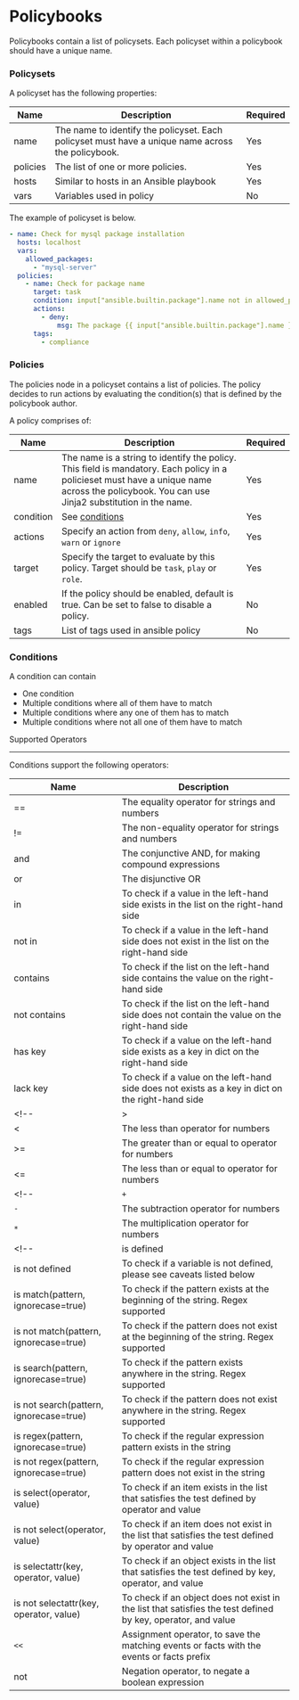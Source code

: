 # Policybooks

Policybooks contain a list of policysets. Each policyset within a policybook
should have a unique name.

### Policysets

A policyset has the following properties:

| Name               | Description                                                                      | Required |
|--------------------|----------------------------------------------------------------------------------|----------|
| name               | The name to identify the policyset. Each policyset must have a unique name across the policybook. | Yes      |
| policies           | The list of one or more policies.                         | Yes      |
| hosts              | Similar to hosts in an Ansible playbook                                           | Yes      |
| vars               | Variables used in policy    | No       |

The example of policyset is below.

```yaml
- name: Check for mysql package installation
  hosts: localhost
  vars:
    allowed_packages:
      - "mysql-server"
  policies:
    - name: Check for package name
      target: task
      condition: input["ansible.builtin.package"].name not in allowed_packages
      actions:
        - deny:
            msg: The package {{ input["ansible.builtin.package"].name }} is not allowed, allowed packages are one of {{ allowed_packages }}
      tags:
        - compliance
```

### Policies

The policies node in a policyset contains a list of policies.
The policy decides to run actions by evaluating the condition(s)
that is defined by the policybook author.

A policy comprises of:

| Name      | Description                                                                                           | Required |
|-----------|-------------------------------------------------------------------------------------------------------|----------|
| name      | The name is a string to identify the policy. This field is mandatory. Each policy in a policieset must have a unique name across the policybook. You can use Jinja2 substitution in the name. | Yes      |
| condition |  See [conditions](#condition)                                                               | Yes      |
| actions   |  Specify an action from `deny`, `allow`, `info`, `warn` or `ignore`                             | Yes      |
| target    | Specify the target to evaluate by this policy. Target should be `task`, `play` or `role`.                                                                           | Yes      |
| enabled   | If the policy should be enabled, default is true. Can be set to false to disable a policy.    | No       |
| tags | List of tags used in ansible policy    | No |

### Conditions


A condition can contain
 * One condition
 * Multiple conditions where all of them have to match
 * Multiple conditions where any one of them has to match
 * Multiple conditions where not all one of them have to match

Supported Operators
*******************

Conditions support the following operators:

| Name                 | Description                                                                                                        |
|----------------------|--------------------------------------------------------------------------------------------------------------------|
| ==                   | The equality operator for strings and numbers                                                                      |
| !=                   | The non-equality operator for strings and numbers                                                                  |
| and                  | The conjunctive AND, for making compound expressions                                                               |
| or                   | The disjunctive OR                                                                                                 |
| in                   | To check if a value in the left-hand side exists in the list on the right-hand side                                |
| not in               | To check if a value in the left-hand side does not exist in the list on the right-hand side                        |
| contains             | To check if the list on the left-hand side contains the value on the right-hand side                               |
| not contains         | To check if the list on the left-hand side does not contain the value on the right-hand side                       |
| has key              | To check if a value on the left-hand side exists as a key in dict on the right-hand side                           |
| lack key             | To check if a value on the left-hand side does not exists as a key in dict on the right-hand side                  |
<!-- | >                    | The greater than operator for numbers                                                                              |
| <                    | The less than operator for numbers                                                                                 |
| >=                   | The greater than or equal to operator for numbers                                                                  |
| <=                   | The less than or equal to operator for numbers                                                                     | -->
<!-- | `+`                  | The addition operator for numbers                                                                                  |
| `-`                  | The subtraction operator for numbers                                                                                |
| `*`                  | The multiplication operator for numbers                                                                            | -->
<!-- | is defined           | To check if a variable is defined                                                                                  |
| is not defined       | To check if a variable is not defined, please see caveats listed below                                             |
| is match(pattern, ignorecase=true) | To check if the pattern exists at the beginning of the string. Regex supported                           |
| is not match(pattern, ignorecase=true) | To check if the pattern does not exist at the beginning of the string. Regex supported                     |
| is search(pattern, ignorecase=true) | To check if the pattern exists anywhere in the string. Regex supported                                    |
| is not search(pattern, ignorecase=true) | To check if the pattern does not exist anywhere in the string. Regex supported                              |
| is regex(pattern, ignorecase=true) | To check if the regular expression pattern exists in the string                                           |
| is not regex(pattern, ignorecase=true) | To check if the regular expression pattern does not exist in the string                                   |
| is select(operator, value) | To check if an item exists in the list that satisfies the test defined by operator and value            |
| is not select(operator, value) | To check if an item does not exist in the list that satisfies the test defined by operator and value    |
| is selectattr(key, operator, value) | To check if an object exists in the list that satisfies the test defined by key, operator, and value |
| is not selectattr(key, operator, value) | To check if an object does not exist in the list that satisfies the test defined by key, operator, and value |
| `<<`                 | Assignment operator, to save the matching events or facts with the events or facts prefix                        |
| not                  | Negation operator, to negate a boolean expression                                                                   | -->
